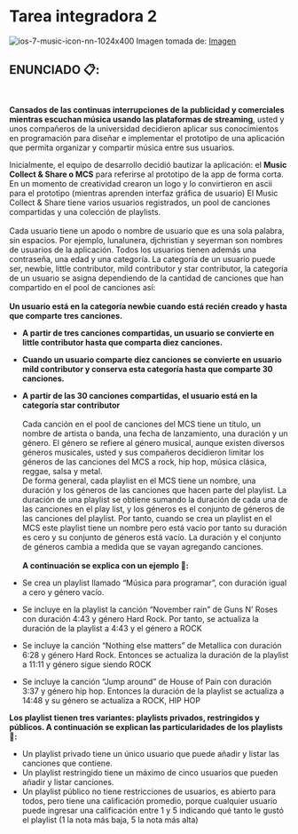 # Tarea integradora 2
![ios-7-music-icon-nn-1024x400](https://user-images.githubusercontent.com/64206343/95392908-34a5f800-08bf-11eb-9047-8d143bdf14b3.jpg)
Imagen tomada de: [Imagen](https://www.faq-mac.com/2015/04/primera-beta-de-ios-8-4-con-nueva-aplicacion-musica/)
## ENUNCIADO 📋:<br><br>
<b>Cansados de las continuas interrupciones de la publicidad y comerciales mientras escuchan música usando las plataformas de streaming</b>, usted y unos compañeros de la universidad decidieron aplicar sus conocimientos en programación para diseñar e implementar el prototipo de una aplicación que permita organizar y compartir música entre sus usuarios.<br>

Inicialmente, el equipo de desarrollo decidió bautizar la aplicación: el <b>Music Collect & Share o MCS</b> para referirse al prototipo de la app de forma corta. En un momento de creatividad crearon un logo y lo convirtieron en ascii para el prototipo (mientras aprenden interfaz gráfica de usuario)
El Music Collect & Share tiene varios usuarios registrados, un pool de canciones compartidas y una colección de playlists.<br><br>  Cada usuario tiene un apodo o nombre de usuario que es una sola palabra, sin espacios.  Por ejemplo, lunalunera, djchristian y seyerman son nombres de usuarios de la aplicación. Todos los usuarios tienen además una contraseña, una edad y una categoría.  La categoría de un usuario  puede ser, newbie, little contributor, mild contributor y star contributor, la categoría de un usuario  se asigna dependiendo de la cantidad de canciones que han compartido en el pool de canciones así:<br><br>
<b>Un usuario está en la categoría newbie cuando está recién creado y hasta que comparte tres canciones. <br>
* A partir de tres canciones compartidas, un usuario se convierte en  little contributor hasta que comparta diez canciones.<br>
* Cuando un usuario comparte diez canciones se convierte en usuario mild contributor  y conserva esta categoría hasta que comparte 30 canciones.<br>
* A partir de las 30 canciones compartidas, el usuario está en la categoría star contributor</b><br><br>
Cada canción en el pool de canciones del MCS tiene un título, un nombre de artista o banda, una fecha de lanzamiento, una duración y un género. El género se refiere al género musical, aunque existen diversos  géneros musicales, usted y sus compañeros decidieron limitar los géneros de las canciones del MCS a rock, hip hop, música clásica, reggae, salsa y metal.  <br>
De forma general,  cada playlist en el MCS tiene un nombre, una duración y los géneros de las canciones que hacen parte del playlist. La duración de una playlist se obtiene sumando la duración de cada una de las canciones en el play list, y los géneros es el conjunto de géneros de las canciones del playlist.  Por tanto, cuando se crea un playlist en el MCS este playlist tiene un nombre pero está vacío por tanto su duración es cero y su conjunto de géneros está vacío.  La duración y el conjunto de géneros cambia a medida que se vayan agregando canciones.<br>  
<b>A continuación se explica con un ejemplo 📄:</b><br>

* Se crea un playlist llamado “Música para programar”, con  duración igual a cero y género vacío.<br>
* Se incluye en la playlist la canción “November rain” de Guns N’ Roses con duración 4:43 y género Hard Rock.  Por tanto, se actualiza la duración de la playlist a 4:43 y el género a ROCK<br>
* Se incluye la canción “Nothing else matters” de Metallica con duración 6:28 y género Hard Rock. Entonces se actualiza la duración de la playlist a 11:11 y género sigue siendo ROCK<br>
* Se incluye la canción “Jump around” de House of Pain con duración 3:37 y género hip hop.  Entonces la duración de la playlist se actualiza a  14:48 y su género se actualiza a ROCK, HIP HOP<br>

<b>Los playlist tienen tres variantes: playlists privados, restringidos y públicos. A continuación se explican las particularidades de los playlists 🔧:</b><br>
* Un playlist privado tiene un único usuario que puede añadir y listar las canciones que contiene.<br>
* Un playlist restringido tiene un máximo de cinco usuarios que pueden añadir y listar canciones.<br>
* Un playlist público no tiene restricciones de usuarios, es abierto para todos, pero tiene una calificación promedio, porque cualquier usuario puede ingresar una calificación entre 1  y 5 indicando qué tanto le gustó el playlist (1 la nota más baja, 5 la nota más alta)<br>
